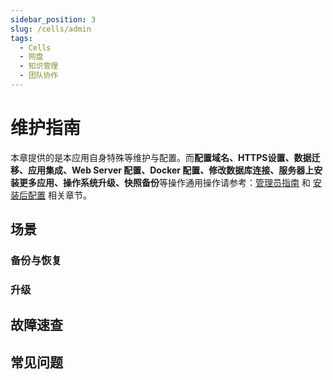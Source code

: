 ```yaml
---
sidebar_position: 3
slug: /cells/admin
tags:
  - Cells
  - 网盘
  - 知识管理
  - 团队协作
---
```


# 维护指南

本章提供的是本应用自身特殊等维护与配置。而**配置域名、HTTPS设置、数据迁移、应用集成、Web Server 配置、Docker 配置、修改数据库连接、服务器上安装更多应用、操作系统升级、快照备份**等操作通用操作请参考：[管理员指南](../administrator) 和 [安装后配置](../installation/setup/) 相关章节。

## 场景

### 备份与恢复

### 升级

## 故障速查

## 常见问题

